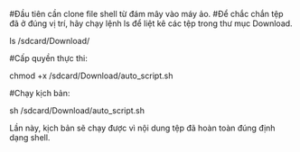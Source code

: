 #Đầu tiên cần clone file shell từ đám mây vào máy ảo.
#Để chắc chắn tệp đã ở đúng vị trí, hãy chạy lệnh ls để liệt kê các tệp trong thư mục Download.

ls /sdcard/Download/

#Cấp quyền thực thi:

chmod +x /sdcard/Download/auto_script.sh

#Chạy kịch bản:

sh /sdcard/Download/auto_script.sh

Lần này, kịch bản sẽ chạy được vì nội dung tệp đã hoàn toàn đúng định dạng shell.
